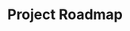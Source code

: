 ---
layout: blog-project-roadmap
title: Project Roadmap

nav: blog
card:  Project Roadmap
creator : admin IDNI
publisher_handle : IDNI
description:  Tau is a language. It is a programming language, but not only such. It may express virtually any arbitrary knowledge, rules, and processes
type: blog
fbnumberID: ARSPSs08qmchtVLR0kVb_UwG5dfUzbNOBDDfZ_RFFn44FfdJN0Crymsm2kcHsTqcYEg

namespace: faq.project-roadmap
permalink: /blog/project-roadmap
permalink_en: /blog/project-roadmap
permalink_es: /blog/project-roadmap
---